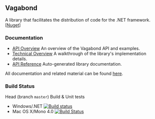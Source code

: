 ## Vagabond

A library that facilitates the distribution of code for the .NET framework. [[Nuget](http://www.nuget.org/packages/Vagabond/)]

### Documentation

* [API Overview](http://nessos.github.io/Vagabond/tutorial.html) An overview of the Vagabond API and examples.
* [Technical Overview](http://nessos.github.io/Vagabond/overview.html) A walkthrough of the library's implementation details.
* [API Reference](http://nessos.github.io/Vagabond/reference/index.html) Auto-generated library documentation.

All documentation and related material can be found [here](http://nessos.github.io/Vagabond/).

### Build Status

Head (branch `master`) Build & Unit tests

* Windows/.NET [![Build status](https://ci.appveyor.com/api/projects/status/b5neb4pkxunyjt93/branch/master?svg=true)](https://ci.appveyor.com/project/nessos/vagabond/branch/master)
* Mac OS X/Mono 4.0 [![Build Status](https://travis-ci.org/nessos/Vagabond.png?branch=master)](https://travis-ci.org/nessos/Vagabond/branches)
